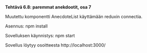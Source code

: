 **Tehtävä 6.8: paremmat anekdootit, osa 7**

Muutettu komponentti AnecdoteList käyttämään reduxin connectia.

Asennus:
    npm install

Sovelluksen käynnistys:
    npm start

Sovellus löytyy osoitteesta http://localhost:3000/
